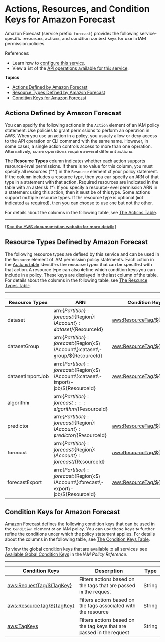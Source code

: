 # Actions, Resources, and Condition Keys for Amazon Forecast<a name="list_amazonforecast"></a>

Amazon Forecast \(service prefix: `forecast`\) provides the following service\-specific resources, actions, and condition context keys for use in IAM permission policies\.

References:
+ Learn how to [configure this service](https://docs.aws.amazon.com/forecast/latest/dg/)\.
+ View a list of the [API operations available for this service](https://docs.aws.amazon.com/forecast/latest/dg/api-reference.html)\.

**Topics**
+ [Actions Defined by Amazon Forecast](#amazonforecast-actions-as-permissions)
+ [Resource Types Defined by Amazon Forecast](#amazonforecast-resources-for-iam-policies)
+ [Condition Keys for Amazon Forecast](#amazonforecast-policy-keys)

## Actions Defined by Amazon Forecast<a name="amazonforecast-actions-as-permissions"></a>

You can specify the following actions in the `Action` element of an IAM policy statement\. Use policies to grant permissions to perform an operation in AWS\. When you use an action in a policy, you usually allow or deny access to the API operation or CLI command with the same name\. However, in some cases, a single action controls access to more than one operation\. Alternatively, some operations require several different actions\.

The **Resource Types** column indicates whether each action supports resource\-level permissions\. If there is no value for this column, you must specify all resources \("\*"\) in the `Resource` element of your policy statement\. If the column includes a resource type, then you can specify an ARN of that type in a statement with that action\. Required resources are indicated in the table with an asterisk \(\*\)\. If you specify a resource\-level permission ARN in a statement using this action, then it must be of this type\. Some actions support multiple resource types\. If the resource type is optional \(not indicated as required\), then you can choose to use one but not the other\.

For details about the columns in the following table, see [The Actions Table](reference_policies_actions-resources-contextkeys.md#actions_table)\.


****  
[\[See the AWS documentation website for more details\]](http://docs.aws.amazon.com/IAM/latest/UserGuide/list_amazonforecast.html)

## Resource Types Defined by Amazon Forecast<a name="amazonforecast-resources-for-iam-policies"></a>

The following resource types are defined by this service and can be used in the `Resource` element of IAM permission policy statements\. Each action in the [Actions table](#amazonforecast-actions-as-permissions) identifies the resource types that can be specified with that action\. A resource type can also define which condition keys you can include in a policy\. These keys are displayed in the last column of the table\. For details about the columns in the following table, see [The Resource Types Table](reference_policies_actions-resources-contextkeys.md#resources_table)\.


****  

| Resource Types | ARN | Condition Keys | 
| --- | --- | --- | 
|   dataset  |  arn:$\{Partition\}:forecast:$\{Region\}:$\{Account\}:dataset/$\{ResourceId\}  |   [ aws:ResourceTag/$\{TagKey\} ](#amazonforecast-aws_ResourceTag___TagKey_)   | 
|   datasetGroup  |  arn:$\{Partition\}:forecast:$\{Region\}:$\{Account\}:dataset\-group/$\{ResourceId\}  |   [ aws:ResourceTag/$\{TagKey\} ](#amazonforecast-aws_ResourceTag___TagKey_)   | 
|   datasetImportJob  |  arn:$\{Partition\}:forecast:$\{Region\}:$\{Account\}:dataset\-import\-job/$\{ResourceId\}  |   [ aws:ResourceTag/$\{TagKey\} ](#amazonforecast-aws_ResourceTag___TagKey_)   | 
|   algorithm  |  arn:$\{Partition\}:forecast:::algorithm/$\{ResourceId\}  |  | 
|   predictor  |  arn:$\{Partition\}:forecast:$\{Region\}:$\{Account\}:predictor/$\{ResourceId\}  |   [ aws:ResourceTag/$\{TagKey\} ](#amazonforecast-aws_ResourceTag___TagKey_)   | 
|   forecast  |  arn:$\{Partition\}:forecast:$\{Region\}:$\{Account\}:forecast/$\{ResourceId\}  |   [ aws:ResourceTag/$\{TagKey\} ](#amazonforecast-aws_ResourceTag___TagKey_)   | 
|   forecastExport  |  arn:$\{Partition\}:forecast:$\{Region\}:$\{Account\}:forecast\-export\-job/$\{ResourceId\}  |   [ aws:ResourceTag/$\{TagKey\} ](#amazonforecast-aws_ResourceTag___TagKey_)   | 

## Condition Keys for Amazon Forecast<a name="amazonforecast-policy-keys"></a>

Amazon Forecast defines the following condition keys that can be used in the `Condition` element of an IAM policy\. You can use these keys to further refine the conditions under which the policy statement applies\. For details about the columns in the following table, see [The Condition Keys Table](reference_policies_actions-resources-contextkeys.md#context_keys_table)\.

To view the global condition keys that are available to all services, see [Available Global Condition Keys](reference_policies_condition-keys.html#AvailableKeys) in the *IAM Policy Reference*\.


****  

| Condition Keys | Description | Type | 
| --- | --- | --- | 
|   [ aws:RequestTag/$\{TagKey\} ](https://docs.aws.amazon.com/IAM/latest/UserGuide/reference_policies_condition-keys.html#condition-keys-requesttag)  | Filters actions based on the tags that are passed in the request | String | 
|   [ aws:ResourceTag/$\{TagKey\} ](https://docs.aws.amazon.com/IAM/latest/UserGuide/reference_policies_condition-keys.html#condition-keys-resourcetag)  | Filters actions based on the tags associated with the resource | String | 
|   [ aws:TagKeys ](https://docs.aws.amazon.com/IAM/latest/UserGuide/reference_policies_condition-keys.html#condition-keys-tagkeys)  | Filters actions based on the tag keys that are passed in the request | String | 